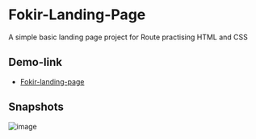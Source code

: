 # Fokir-Landing-Page
A simple basic landing page project for Route practising HTML and CSS

## Demo-link
- [Fokir-landing-page](https://raheemamer.github.io/Fokir-Landing-Page/)

## Snapshots
![image](https://user-images.githubusercontent.com/18606136/187845272-d53e5b9c-aee2-444d-8e00-386db090956b.png)
